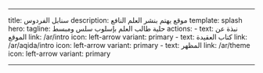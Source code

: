 
---
title: سنابل الفردوس
description: موقع يهتم بنشر العلم النافع
template: splash
hero:
  tagline: حلية طالب العلم بإسلوب سلس ومبسط
  actions:
    - text: نبذة عن الموقع
      link: /ar/intro
      icon: left-arrow
      variant: primary
    - text: كتاب العقيدة
      link: /ar/aqida/intro
      icon: left-arrow
      variant: primary
    - text: المظهر
      link: /ar/theme
      icon: left-arrow
	  variant: primary

---

<!--stackedit_data:
eyJoaXN0b3J5IjpbNzMzMDI3NDUwXX0=
-->